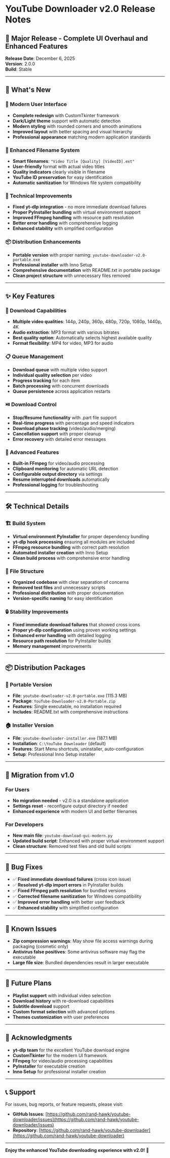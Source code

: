 # YouTube Downloader v2.0 Release Notes

## 🎉 Major Release - Complete UI Overhaul and Enhanced Features

**Release Date**: December 6, 2025  
**Version**: 2.0.0  
**Build**: Stable

---

## 🌟 What's New

### 🎨 Modern User Interface
- **Complete redesign** with CustomTkinter framework
- **Dark/Light theme** support with automatic detection
- **Modern styling** with rounded corners and smooth animations
- **Improved layout** with better spacing and visual hierarchy
- **Professional appearance** matching modern application standards

### 📝 Enhanced Filename System
- **Smart filenames**: `"Video Title [Quality] [VideoID].ext"`
- **User-friendly** format with actual video titles
- **Quality indicators** clearly visible in filename
- **YouTube ID preservation** for easy identification
- **Automatic sanitization** for Windows file system compatibility

### 🔧 Technical Improvements
- **Fixed yt-dlp integration** - no more immediate download failures
- **Proper PyInstaller bundling** with virtual environment support
- **Improved FFmpeg handling** with resource path resolution
- **Better error handling** with comprehensive logging
- **Enhanced stability** with simplified configuration

### 📦 Distribution Enhancements
- **Portable version** with proper naming: `youtube-downloader-v2.0-portable.exe`
- **Professional installer** with Inno Setup
- **Comprehensive documentation** with README.txt in portable package
- **Clean project structure** with unnecessary files removed

---

## ✨ Key Features

### 🎵 Download Capabilities
- **Multiple video qualities**: 144p, 240p, 360p, 480p, 720p, 1080p, 1440p, 4K
- **Audio extraction**: MP3 format with various bitrates
- **Best quality option**: Automatically selects highest available quality
- **Format flexibility**: MP4 for video, MP3 for audio

### 📋 Queue Management
- **Download queue** with multiple video support
- **Individual quality selection** per video
- **Progress tracking** for each item
- **Batch processing** with concurrent downloads
- **Queue persistence** across application restarts

### ⏯️ Download Control
- **Stop/Resume functionality** with .part file support
- **Real-time progress** with percentage and speed indicators
- **Download phase tracking** (video/audio/merging)
- **Cancellation support** with proper cleanup
- **Error recovery** with detailed error messages

### 🔧 Advanced Features
- **Built-in FFmpeg** for video/audio processing
- **Clipboard monitoring** for automatic URL detection
- **Configurable output directory** via settings
- **Resume interrupted downloads** automatically
- **Professional logging** for troubleshooting

---

## 🛠️ Technical Details

### 🏗️ Build System
- **Virtual environment PyInstaller** for proper dependency bundling
- **yt-dlp hook processing** ensuring all modules are included
- **FFmpeg resource bundling** with correct path resolution
- **Automated installer creation** with Inno Setup
- **Clean build process** with comprehensive error handling

### 📁 File Structure
- **Organized codebase** with clear separation of concerns
- **Removed test files** and unnecessary scripts
- **Professional distribution** with proper documentation
- **Version-specific naming** for easy identification

### 🔒 Stability Improvements
- **Fixed immediate download failures** that showed cross icons
- **Proper yt-dlp configuration** using proven working settings
- **Enhanced error handling** with detailed logging
- **Resource path resolution** for PyInstaller builds
- **Memory management** improvements

---

## 📦 Distribution Packages

### 🎯 Portable Version
- **File**: `youtube-downloader-v2.0-portable.exe` (115.3 MB)
- **Package**: `YouTube-Downloader-v2.0-Portable.zip`
- **Features**: Single executable, no installation required
- **Includes**: README.txt with comprehensive instructions

### 🏠 Installer Version
- **File**: `youtube-downloader-installer.exe` (187.1 MB)
- **Installation**: `C:\YouTube Downloader` (default)
- **Features**: Start Menu shortcuts, uninstaller, auto-configuration
- **Setup**: Professional Inno Setup installer

---

## 🔄 Migration from v1.0

### For Users
- **No migration needed** - v2.0 is a standalone application
- **Settings reset** - reconfigure output directory if needed
- **Enhanced experience** with modern UI and better filenames

### For Developers
- **New main file**: `youtube-download-gui-modern.py`
- **Updated build script**: Enhanced with proper virtual environment support
- **Clean structure**: Removed test files and old build scripts

---

## 🐛 Bug Fixes

- ✅ **Fixed immediate download failures** (cross icon issue)
- ✅ **Resolved yt-dlp import errors** in PyInstaller builds
- ✅ **Fixed FFmpeg path resolution** for bundled versions
- ✅ **Corrected filename sanitization** for Windows compatibility
- ✅ **Improved error handling** with better user feedback
- ✅ **Enhanced stability** with simplified configuration

---

## 🎯 Known Issues

- **Zip compression warnings**: May show file access warnings during packaging (cosmetic only)
- **Antivirus false positives**: Some antivirus software may flag the executable
- **Large file size**: Bundled dependencies result in larger executable

---

## 🔮 Future Plans

- **Playlist support** with individual video selection
- **Download history** with re-download capabilities
- **Subtitle download** support
- **Custom format selection** with advanced options
- **Themes customization** with user preferences

---

## 🙏 Acknowledgments

- **yt-dlp team** for the excellent YouTube download engine
- **CustomTkinter** for the modern UI framework
- **FFmpeg** for video/audio processing capabilities
- **PyInstaller** for executable creation
- **Inno Setup** for professional installer creation

---

## 📞 Support

For issues, bug reports, or feature requests, please visit:
- **GitHub Issues**: [https://github.com/rand-hawk/youtube-downloader/issues](https://github.com/rand-hawk/youtube-downloader/issues)
- **Repository**: [https://github.com/rand-hawk/youtube-downloader](https://github.com/rand-hawk/youtube-downloader)

---

**Enjoy the enhanced YouTube downloading experience with v2.0!** 🎉
